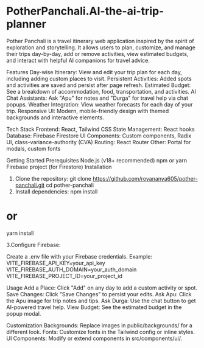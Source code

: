 # PotherPanchali.AI-the-ai-trip-planner
Pother Panchali is a travel itinerary web application inspired by the spirit of exploration and storytelling. It allows users to plan, customize, and manage their trips day-by-day, add or remove activities, view estimated budgets, and interact with helpful AI companions for travel advice.

Features
Day-wise Itinerary: View and edit your trip plan for each day, including adding custom places to visit.
Persistent Activities: Added spots and activities are saved and persist after page refresh.
Estimated Budget: See a breakdown of accommodation, food, transportation, and activities.
AI Chat Assistants: Ask "Apu" for notes and "Durga" for travel help via chat popups.
Weather Integration: View weather forecasts for each day of your trip.
Responsive UI: Modern, mobile-friendly design with themed backgrounds and interactive elements.

Tech Stack
Frontend: React, Tailwind CSS
State Management: React hooks
Database: Firebase Firestore
UI Components: Custom components, Radix UI, class-variance-authority (CVA)
Routing: React Router
Other: Portal for modals, custom fonts

Getting Started
Prerequisites
Node.js (v18+ recommended)
npm or yarn
Firebase project (for Firestore)
Installation
1. Clone the repository:
   git clone https://github.com/royananya605/pother-panchali.git
   cd pother-panchali
2. Install dependencies:
   npm install
  # or
  yarn install
  
3.Configure Firebase:

Create a .env file with your Firebase credentials.
Example:
VITE_FIREBASE_API_KEY=your_api_key
VITE_FIREBASE_AUTH_DOMAIN=your_auth_domain
VITE_FIREBASE_PROJECT_ID=your_project_id


Usage
Add a Place: Click "Add" on any day to add a custom activity or spot.
Save Changes: Click "Save Changes" to persist your edits.
Ask Apu: Click the Apu image for trip notes and tips.
Ask Durga: Use the chat button to get AI-powered travel help.
View Budget: See the estimated budget in the popup modal.


Customization
Backgrounds: Replace images in public/backgrounds/ for a different look.
Fonts: Customize fonts in the Tailwind config or inline styles.
UI Components: Modify or extend components in src/components/ui/.
